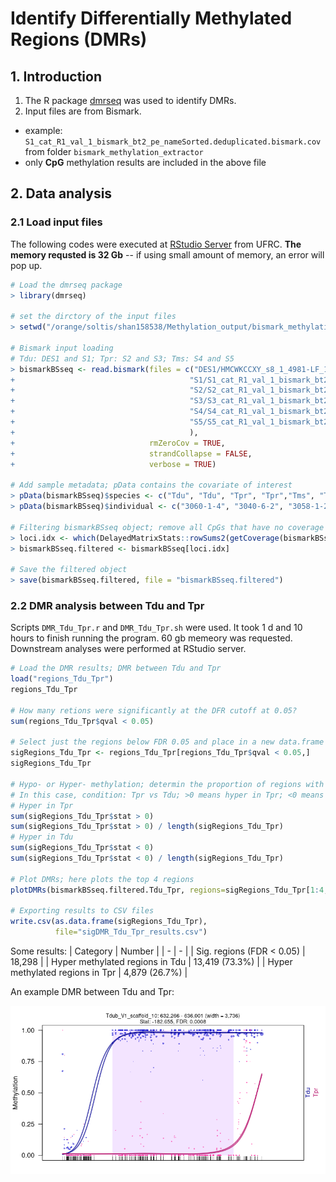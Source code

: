 # Identify Differentially Methylated Regions (DMRs)
## 1. Introduction
1. The R package [dmrseq](https://github.com/kdkorthauer/dmrseq/blob/master/vignettes/dmrseq.Rmd) was used to identify DMRs.
2. Input files are from Bismark.
* example: `S1_cat_R1_val_1_bismark_bt2_pe_nameSorted.deduplicated.bismark.cov` from folder `bismark_methylation_extractor`
* only **CpG** methylation results are included in the above file

## 2. Data analysis
### 2.1 Load input files
The following codes were executed at [RStudio Server](https://help.rc.ufl.edu/doc/RStudio_Server) from UFRC. **The memory requsted is 32 Gb** -- if using small amount of memory, an error will pop up.

```r
# Load the dmrseq package
> library(dmrseq)

# set the dirctory of the input files
> setwd("/orange/soltis/shan158538/Methylation_output/bismark_methylation_extractor")

# Bismark input loading
# Tdu: DES1 and S1; Tpr: S2 and S3; Tms: S4 and S5
> bismarkBSseq <- read.bismark(files = c("DES1/HMCWKCCXY_s8_1_4981-LF_17_SL334590_val_1_bismark_bt2_pe_nameSorted.deduplicated.bismark.cov",
+                                       "S1/S1_cat_R1_val_1_bismark_bt2_pe_nameSorted.deduplicated.bismark.cov",
+                                       "S2/S2_cat_R1_val_1_bismark_bt2_pe_nameSorted.deduplicated.bismark.cov",
+                                       "S3/S3_cat_R1_val_1_bismark_bt2_pe_nameSorted.deduplicated.bismark.cov",
+                                       "S4/S4_cat_R1_val_1_bismark_bt2_pe_nameSorted.deduplicated.bismark.cov",
+                                       "S5/S5_cat_R1_val_1_bismark_bt2_pe_nameSorted.deduplicated.bismark.cov"
+                                       ),
+                              rmZeroCov = TRUE,
+                              strandCollapse = FALSE,
+                              verbose = TRUE)

# Add sample metadata; pData contains the covariate of interest
> pData(bismarkBSseq)$species <- c("Tdu", "Tdu", "Tpr", "Tpr","Tms", "Tms")
> pData(bismarkBSseq)$individual <- c("3060-1-4", "3040-6-2", "3058-1-2", "3058-4-10", "3059-7-7", "3059-21-5")

# Filtering bismarkBSseq object; remove all CpGs that have no coverage in at least one sample
> loci.idx <- which(DelayedMatrixStats::rowSums2(getCoverage(bismarkBSseq, type="Cov")==0) == 0)
> bismarkBSseq.filtered <- bismarkBSseq[loci.idx]

# Save the filtered object
> save(bismarkBSseq.filtered, file = "bismarkBSseq.filtered")
```
### 2.2 DMR analysis between Tdu and Tpr
Scripts `DMR_Tdu_Tpr.r` and `DMR_Tdu_Tpr.sh` were used. It took 1 d and 10 hours to finish running the program. 60 gb memeory was requested. Downstream analyses were performed at RStudio server.
```r
# Load the DMR results; DMR between Tdu and Tpr
load("regions_Tdu_Tpr")
regions_Tdu_Tpr

# How many retions were significantly at the DFR cutoff at 0.05?
sum(regions_Tdu_Tpr$qval < 0.05)

# Select just the regions below FDR 0.05 and place in a new data.frame
sigRegions_Tdu_Tpr <- regions_Tdu_Tpr[regions_Tdu_Tpr$qval < 0.05,]
sigRegions_Tdu_Tpr

# Hypo- or Hyper- methylation; determin the proportion of regions with hyper- or hypo-metylation
# In this case, condition: Tpr vs Tdu; >0 means hyper in Tpr; <0 means hyper is Tdu
# Hyper in Tpr
sum(sigRegions_Tdu_Tpr$stat > 0)
sum(sigRegions_Tdu_Tpr$stat > 0) / length(sigRegions_Tdu_Tpr)
# Hyper in Tdu
sum(sigRegions_Tdu_Tpr$stat < 0)
sum(sigRegions_Tdu_Tpr$stat < 0) / length(sigRegions_Tdu_Tpr)

# Plot DMRs; here plots the top 4 regions
plotDMRs(bismarkBSseq.filtered.Tdu_Tpr, regions=sigRegions_Tdu_Tpr[1:4,], testCovariate="species")

# Exporting results to CSV files
write.csv(as.data.frame(sigRegions_Tdu_Tpr), 
          file="sigDMR_Tdu_Tpr_results.csv")
```
Some results:
| Category | Number |
| - | - |
| Sig. regions (FDR < 0.05) | 18,298 |
| Hyper methylated regions in Tdu | 13,419 (73.3%) |
| Hyper methylated regions in Tpr | 4,879 (26.7%) |

An example DMR between Tdu and Tpr:

![DMR_Tdu_Tpr](https://github.com/GatorShan/Tragopogon-Methylation-Project/blob/master/DMR_analysis_dmrseq/images/4e1ad561-1a81-4855-a738-d6326a598b80.png?raw=true)



